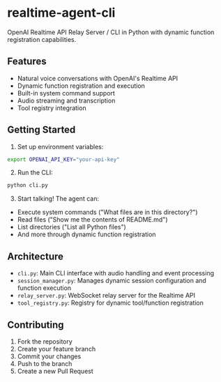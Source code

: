 # realtime-agent-cli

OpenAI Realtime API Relay Server / CLI in Python with dynamic function registration capabilities.

## Features

- Natural voice conversations with OpenAI's Realtime API
- Dynamic function registration and execution
- Built-in system command support
- Audio streaming and transcription
- Tool registry integration

## Getting Started

1. Set up environment variables:
```bash
export OPENAI_API_KEY="your-api-key"
```

2. Run the CLI:
```bash
python cli.py
```

3. Start talking! The agent can:
- Execute system commands ("What files are in this directory?")
- Read files ("Show me the contents of README.md")
- List directories ("List all Python files")
- And more through dynamic function registration

## Architecture

- `cli.py`: Main CLI interface with audio handling and event processing
- `session_manager.py`: Manages dynamic session configuration and function execution
- `relay_server.py`: WebSocket relay server for the Realtime API
- `tool_registry.py`: Registry for dynamic tool/function registration

## Contributing

1. Fork the repository
2. Create your feature branch
3. Commit your changes
4. Push to the branch
5. Create a new Pull Request
